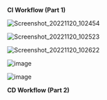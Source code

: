 **CI Workflow (Part 1)**

![Screenshot_20221120_102454](https://user-images.githubusercontent.com/42878755/202980598-207a35d8-bf71-447b-b260-7d9def554fbc.png)

![Screenshot_20221120_102523](https://user-images.githubusercontent.com/42878755/202980618-6b9293c7-c375-4d6e-9f37-e6f3831a5666.png)

![Screenshot_20221120_102622](https://user-images.githubusercontent.com/42878755/202980653-47e479ce-c4e0-4971-8002-ef6efc5550cb.png)

![image](https://user-images.githubusercontent.com/42878755/202980959-2e19b084-5581-42f3-b0a2-3006eefc9244.png)

![image](https://user-images.githubusercontent.com/42878755/202980452-954f5d27-e53c-4610-a3c3-2037390f2fc2.png)

**CD Workflow (Part 2)**
